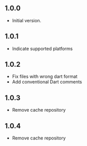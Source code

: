 ## 1.0.0
- Initial version.

## 1.0.1
- Indicate supported platforms

## 1.0.2
- Fix files with wrong dart format
- Add conventional Dart comments

## 1.0.3
- Remove cache repository

## 1.0.4
- Remove cache repository
